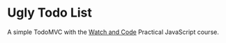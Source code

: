 # Ugly Todo List

A simple TodoMVC with the [Watch and Code](https://watchandcode.com) Practical JavaScript course.
